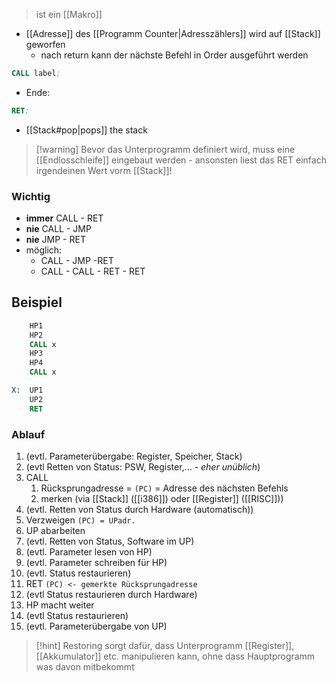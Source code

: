 > ist ein [[Makro]]

- [[Adresse]] des [[Programm Counter|Adresszählers]] wird auf [[Stack]] geworfen
	- nach return kann der nächste Befehl in Order ausgeführt werden

```asm
CALL label;
```

- Ende:
```asm
RET;
```

- [[Stack#pop|pops]] the stack

> [!warning] Bevor das Unterprogramm definiert wird, muss eine [[Endlosschleife]] eingebaut werden - ansonsten liest das RET einfach irgendeinen Wert vorm [[Stack]]!

### Wichtig
- **immer** CALL - RET
- **nie** CALL - JMP
- **nie** JMP - RET
- möglich: 
	- CALL - JMP -RET
	- CALL - CALL - RET - RET

## Beispiel
```asm
	HP1
	HP2
	CALL x
	HP3
	HP4
	CALL x

X:  UP1
	UP2
	RET
```

### Ablauf
1. (evtl. Parameterübergabe: Register, Speicher, Stack)
2. (evtl Retten von Status: PSW, Register,... - _eher unüblich_)
3. CALL
	1. Rücksprungadresse = `(PC)` = Adresse des nächsten Befehls
	2. merken (via [[Stack]] ([[i386]]) oder [[Register]] ([[RISC]]))
4. (evtl. Retten von Status durch Hardware (automatisch))
5. Verzweigen `(PC) = UPadr.`
6. UP abarbeiten
7. (evtl. Retten von Status, Software im UP)
8. (evtl. Parameter lesen von HP)
9. (evtl. Parameter schreiben für HP)
10. (evtl. Status restaurieren)
11. RET `(PC) <- gemerkte Rücksprungadresse`
12. (evtl Status restaurieren durch Hardware)
13. HP macht weiter
14. (evtl Status restaurieren)
15. (evtl. Parameterübergabe von UP)

 > [!hint] Restoring sorgt dafür, dass Unterprogramm [[Register]], [[Akkumulator]] etc. manipulieren kann, ohne dass Hauptprogramm was davon mitbekommt
 
 